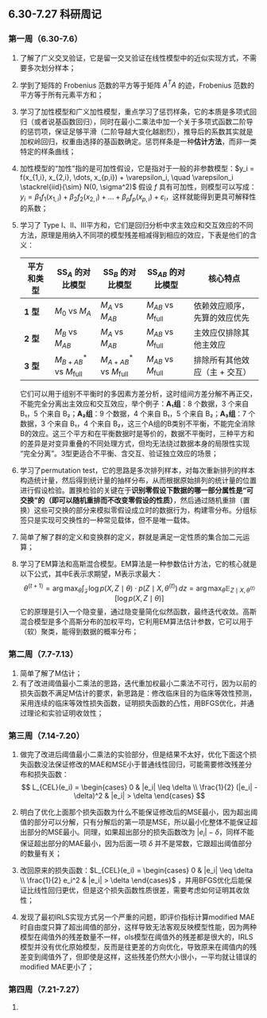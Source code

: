## 6.30-7.27 科研周记

### 第一周（6.30-7.6）

1. 了解了广义交叉验证，它是留一交叉验证在线性模型中的近似实现方式，不需要多次划分样本；

2. 学到了矩阵的 Frobenius 范数的平方等于矩阵 $A^TA$ 的迹，Frobenius 范数的平方等于所有元素平方和；

3. 学习了加性模型和广义加性模型，重点学习了惩罚样条，它的本质是多项式回归（或者说基函数回归），同时在最小二乘法中加一个关于多项式函数二阶导的惩罚项，保证足够平滑（二阶导越大变化越剧烈），推导后的系数其实就是加权岭回归，权重由选择的基函数确定。惩罚样条是一种**估计方法**，而非一类特定的样条曲线；

4. 加性模型的“加性”指的是可加性假设，它是指对于一般的非参数模型：$y_i = f(x_{1,i}, x_{2,i}, \dots, x_{p,i}) + \varepsilon_i, \quad \varepsilon_i \stackrel{iid}{\sim} N(0, \sigma^2)$   假设 $f$ 具有可加性，则模型可以写成：$y_i = \beta_1 f_1(x_{1,i}) + \beta_2 f_2(x_{2,i}) + \dots + \beta_p f_p(x_{p,i}) + \varepsilon_i$，这样就能得到更具可解释性的系数；

5. 学习了 $\text{Type}$ $\text{I}$、$\text{II}$、$\text{III}$​ 平方和，它们是回归分析中求主效应和交互效应的不同方法，原理是用纳入不同项的模型残差相减得到相应的效应，下表是他们的含义：

   | 平方和类型 | $\text{SS}_A$ 的对比模型            | $\text{SS}_B$ 的对比模型            | $\text{SS}_{AB}$ 的对比模型     | 核心特点                      |
   | ---------- | ------------------------------------- | ------------------------------------- | --------------------------------- | ----------------------------- |
   | **1 型**   | $M_0$ vs $M_A$                    | $M_A$ vs $M_{AB}$                 | $M_{AB}$ vs $M_{\text{full}}$ | 依赖效应顺序，先算的效应优先  |
   | **2 型**   | $M_B$ vs $M_{AB}$                 | $M_A$ vs $M_{AB}$                 | $M_{AB}$ vs $M_{\text{full}}$ | 主效应仅排除其他主效应        |
   | **3 型**   | $M_{B+AB}^*$ vs $M_{\text{full}}$ | $M_{A+AB}^*$ vs $M_{\text{full}}$ | $M_{AB}$ vs $M_{\text{full}}$ | 排除所有其他效应（主 + 交互） |

   它们可以用于组别不平衡时的多因素方差分析，这时组间方差分解不再正交，不能完全分离出主效应和交互效应，举个例子：**A₁组**：8 个数据，3 个来自 B₁，5 个来自 B₂；**A₂组**：9 个数据，4 个来自 B₁，5 个来自 B₂；**A₃组**：7 个数据，3 个来自 B₁，4 个来自 B₂，这三个A组的B类别不平衡，不能完全消除B的效应。这三个平方和在平衡数据时是等价的，数据不平衡时，三种平方和的差异是对变异重叠的不同处理方式，但均无法绕过数据本身的局限性实现 “完全分离”。3型更适合不平衡、含交互、验证独立效应的场景；

6. 学习了permutation test，它的思路是多次排列样本，对每次重新排列的样本构造统计量，然后得到统计量的抽样分布，从而根据原始排列的统计量的位置进行假设检验。置换检验的关键在于**识别零假设下数据的哪一部分属性是“可交换”的（即可以随机重排而不改变零假设的性质）**，然后通过随机重排（置换）这些可交换的部分来模拟零假设成立时的数据行为，构建零分布。分组标签只是实现可交换性的一种常见载体，但不是唯一载体。

7. 简单了解了群的定义和变换群的定义，群就是满足一定性质的集合加二元运算；

8. 学习了EM算法和高斯混合模型。EM算法是一种参数估计方法，它的核心就是以下公式，其中E表示求期望，M表示求最大：
   $$
   \theta^{(t+1)} = \arg\max_{\theta} \int_{\mathcal{Z}} \log p(X, Z \mid \theta) \cdot p(Z \mid X, \theta^{(t)}) \, dz = \arg\max_{\theta} \mathbb{E}_{Z \mid X, \theta^{(t)}} \left[ \log p(X, Z \mid \theta) \right]
   $$
   它的原理是引入一个隐变量，通过隐变量简化似然函数，最终迭代收敛。高斯混合模型是多个高斯分布的加权平均，它利用EM算法估计参数，它可以用于（软）聚类，能得到数据的概率分布；


### 第二周（7.7-7.13）

1. 简单了解了M估计；
1. 有了改进阈值最小二乘法的思路，迭代重加权最小二乘法不可行，因为以前的损失函数不满足M估计的要求，新思路是：修改临床目的为临床等效性预测，采用连续的临床等效性损失函数，证明损失函数的凸性，用BFGS优化，并通过理论和实验证明收敛性；


### 第三周（7.14-7.20）

1. 做完了改进后阈值最小二乘法的实验部分，但是结果不太好，优化下面这个损失函数没法保证修改的MAE和MSE小于普通线性回归，可能需要修改残差分布和损失函数：
   $$
   L_{CEL}(e_i) =  \begin{cases}  0 & |e_i| \leq \delta \\ \frac{1}{2} (|e_i| - \delta)^2 & |e_i| > \delta  \end{cases}
   $$

2. 明白了优化上面那个损失函数为什么不能保证修改后的MSE最小，因为超出阈值的部分可以分解，只有分解后的第一项是MSE，所以最小化整体不能保证超出部分的MSE最小。同理，如果超出部分的损失函数改为 $|e_i|-\delta$，同样不能保证超出部分的MAE最小，因为后面一项 $\delta$ 并不是常数，它跟超出阈值部分的数量有关；

3. 改回原来的损失函数：$L_{CEL}(e_i) =  \begin{cases}  0 & |e_i| \leq \delta \\ \frac{1}{2} e_i^2 & |e_i| > \delta  \end{cases}$ ，并用BFGS优化后能保证比线性回归更优，但是这个损失函数性质很差，需要考虑如何证明其收敛性；

4. 发现了最初IRLS实现方式另一个严重的问题，即评价指标计算modified MAE时自由度只算了超出阈值的部分，这样导致无法客观反映模型性能，因为两种模型在阈值外的残差数量不一样，ols模型在阈值外的残差都是很大的，IRLS模型并没有优化原始模型，反而是往更差的方向优化，导致原来在阈值内的残差变到阈值外了，但即使是这样，这些残差仍然大小很小，一平均就让错误的modified MAE更小了；



### 第四周（7.21-7.27）

1. 
